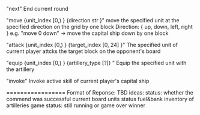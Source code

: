 "next"
    End current round 
        

"move {unit_index [0,) } {direction str }"
    move the specified unit at the specified direction on the grid by one block
        Direction: { up, down, left, right }
        e.g. "move 0 down" -> move the capital ship down by one block

"attack {unit_index [0,) } {target_index [0, 24] }"
    The specified unit of current player attcks the target block on the opponent's board

"equip {unit_index [0,) } {artillery_type [?]} "
    Equip the specified unit with the artillery

"invoke"
    Invoke active skill of current player's capital ship


=================
Format of Reponse:
    TBD
    ideas: 
        status: whether the commend was successful
        current board
        units status
        fuel&bank
        inventory of artilleries
        game status: still running or game over
        winner

        